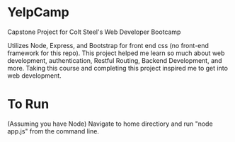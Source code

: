 # YelpCamp
Capstone Project for Colt Steel's Web Developer Bootcamp

Utilizes Node, Express, and Bootstrap for front end css (no front-end framework for this repo). This project helped me learn so much about web development, authentication, Restful Routing, Backend Development, and more. Taking this course and completing this project inspired me to get into web development.  

# To Run
(Assuming you have Node) Navigate to home directiory and run "node app.js" from the command line. 
